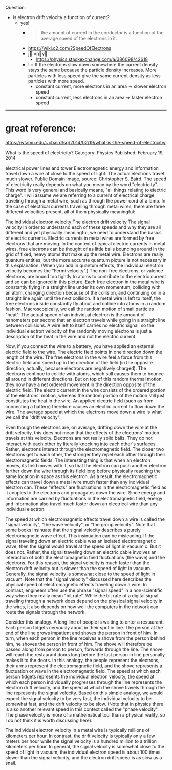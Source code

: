 Question:
- is electron drift velocity a function of current?
  - yes!
    - > the amount of current in the conductor is a function of the average speed of the electrons in it.
    - https://wiki.c2.com/?SpeedOfElectrons
    - j⃗ =n⋅v⃗
      - https://physics.stackexchange.com/a/386098/42618
    - I = If the electrons slow down somewhere the current density stays the same because the particle density increases. More particles with less speed give the same current density as less particles with more speed.
      - constant current, more electrons in an area => slower electron speed
      - constant current, less electrons in an area => faster electron speed

---

# great reference:

https://wtamu.edu/~cbaird/sq/2014/02/19/what-is-the-speed-of-electricity/

What is the speed of electricity?
Category: Physics      Published: February 19, 2014

electrical power lines and tower
Electromagnetic energy and information travel down a wire at close to the speed of light. The actual electrons travel much slower. Public Domain Image, source: Christopher S. Baird.
The speed of electricity really depends on what you mean by the word "electricity". This word is very general and basically means, "all things relating to electric charge". I will assume we are referring to a current of electrical charge traveling through a metal wire, such as through the power cord of a lamp. In the case of electrical currents traveling through metal wires, there are three different velocities present, all of them physically meaningful:

The individual electron velocity
The electron drift velocity
The signal velocity
In order to understand each of these speeds and why they are all different and yet physically meaningful, we need to understand the basics of electric currents. Electric currents in metal wires are formed by free electrons that are moving. In the context of typical electric currents in metal wires, free electrons can be thought of as little balls bouncing around in the grid of fixed, heavy atoms that make up the metal wire. Electrons are really quantum entities, but the more accurate quantum picture is not necessary in this explanation. (When you add in quantum effects, the individual electron velocity becomes the "Fermi velocity".) The non-free electrons, or valence electrons, are bound too tightly to atoms to contribute to the electric current and so can be ignored in this picture. Each free electron in the metal wire is constantly flying in a straight line under its own momentum, colliding with an atom, changing direction because of the collision, and continuing on in a straight line again until the next collision. If a metal wire is left to itself, the free electrons inside constantly fly about and collide into atoms in a random fashion. Macroscopically, we call the random motion of small particles "heat". The actual speed of an individual electron is the amount of nanometers per second that an electron travels while going in a straight line between collisions. A wire left to itself carries no electric signal, so the individual electron velocity of the randomly moving electrons is just a description of the heat in the wire and not the electric current.

Now, if you connect the wire to a battery, you have applied an external electric field to the wire. The electric field points in one direction down the length of the wire. The free electrons in the wire feel a force from this electric field and speed up in the direction of the field (in the opposite direction, actually, because electrons are negatively charged). The electrons continue to collide with atoms, which still causes them to bounce all around in different directions. But on top of this random thermal motion, they now have a net ordered movement in the direction opposite of the electric field. The electric current in the wire consists of the ordered portion of the electrons' motion, whereas the random portion of the motion still just constitutes the heat in the wire. An applied electric field (such as from connecting a battery) therefore causes an electric current to flow down the wire. The average speed at which the electrons move down a wire is what we call the "drift velocity".

Even though the electrons are, on average, drifting down the wire at the drift velocity, this does not mean that the effects of the electrons' motion travels at this velocity. Electrons are not really solid balls. They do not interact with each other by literally knocking into each other's surfaces. Rather, electrons interact through the electromagnetic field. The closer two electrons get to each other, the stronger they repel each other through their electromagnetic fields. The interesting thing is that when an electron moves, its field moves with it, so that the electron can push another electron farther down the wire through its field long before physically reaching the same location in space as this electron. As a result, the electromagnetic effects can travel down a metal wire much faster than any individual electron can. These "effects" are fluctuations in the electromagnetic field as it couples to the electrons and propagates down the wire. Since energy and information are carried by fluctuations in the electromagnetic field, energy and information also travel much faster down an electrical wire than any individual electron.

The speed at which electromagnetic effects travel down a wire is called the "signal velocity", "the wave velocity", or "the group velocity". Note that some books insinuate that the signal velocity describes a purely electromagnetic wave effect. This insinuation can be misleading. If the signal traveling down an electric cable was an isolated electromagnetic wave, then the signal would travel at the speed of light in vacuum c. But it does not. Rather, the signal traveling down an electric cable involves an interaction of both the electromagnetic field fluctuations (the wave) and the electrons. For this reason, the signal velocity is much faster than the electron drift velocity but is slower than the speed of light in vacuum. Generally, the signal velocity is somewhat close to the speed of light in vacuum. Note that the "signal velocity" discussed here describes the physical speed of electromagnetic effects traveling down a wire. In contrast, engineers often use the phrase "signal speed" in a non-scientific way when they really mean "bit rate". While the bit rate of a digital signal traveling through a network does depend on the physical signal velocity in the wires, it also depends on how well the computers in the network can route the signals through the network.

Consider this analogy. A long line of people is waiting to enter a restaurant. Each person fidgets nervously about in their spot in line. The person at the end of the line grows impatient and shoves the person in front of him. In turn, when each person in the line receives a shove from the person behind him, he shoves the person in front of him. The shove will therefore be passed along from person to person, forwards through the line. The shove will reach the restaurant doors long before the last person in line personally makes it to the doors. In this analogy, the people represent the electrons, their arms represent the electromagnetic field, and the shove represents a fluctuation or wave in the electromagnetic field. The speed at which each person fidgets represents the individual electron velocity, the speed at which each person individually progresses through the line represents the electron drift velocity, and the speed at which the shove travels through the line represents the signal velocity. Based on this simple analogy, we would expect the signal velocity to be very fast, the individual velocity to be somewhat fast, and the drift velocity to be slow. (Note that in physics there is also another relevant speed in this context called the "phase velocity". The phase velocity is more of a mathematical tool than a physical reality, so I do not think it is worth discussing here).

The individual electron velocity in a metal wire is typically millions of kilometers per hour. In contrast, the drift velocity is typically only a few meters per hour while the signal velocity is a hundred million to a trillion kilometers per hour. In general, the signal velocity is somewhat close to the speed of light in vacuum, the individual electron speed is about 100 times slower than the signal velocity, and the electron drift speed is as slow as a snail.
